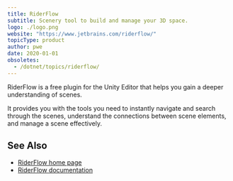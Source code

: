```yaml
---
title: RiderFlow
subtitle: Scenery tool to build and manage your 3D space.
logo: ./logo.png
website: "https://www.jetbrains.com/riderflow/"
topicType: product
author: pwe
date: 2020-01-01
obsoletes:
  - /dotnet/topics/riderflow/
---
```


RiderFlow is a free plugin for the Unity Editor that helps you gain a deeper understanding of scenes.

It provides you with the tools you need to instantly navigate and search through the scenes, understand the connections between scene elements, and manage a scene effectively.

## See Also

- [RiderFlow home page](https://www.jetbrains.com/riderflow/)
- [RiderFlow documentation](https://www.jetbrains.com/help/riderflow/getting-started.html)
